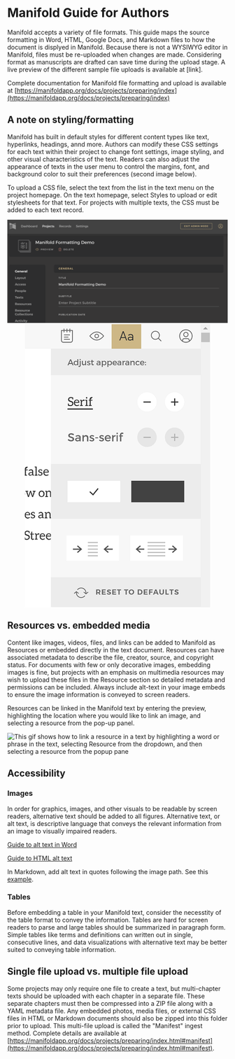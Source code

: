 # Manifold Guide for Authors
Manifold accepts a variety of file formats. This guide maps the source formatting in Word, HTML, Google Docs, and Markdown files to how the document is displyed in Manifold. Because there is not a WYSIWYG editor in Manifold, files must be re-uploaded when changes are made. Considering format as manuscripts are drafted can save time during the upload stage. A live preview of the different sample file uploads is available at [link].

Complete documentation for Manifold file formatting and upload is available at [https://manifoldapp.org/docs/projects/preparing/index](https://manifoldapp.org/docs/projects/preparing/index)

## A note on styling/formatting
Manifold has built in default styles for different content types like text, hyperlinks, headings, annd more. Authors can modify these CSS settings for each text within their project to change font settings, image styling, and other visual characteristics of the text. Readers can also adjust the appearance of texts in the user menu to control the margins, font, and background color to suit their preferences (second image below). 

To upload a CSS file, select the text from the list in the text menu on the project homepage. On the text homepage, select Styles to upload or edit stylesheets for that text. For projects with multiple texts, the CSS must be added to each text record.

<img src="img/stylesPS.gif" alt="This gif illustrates how to navigate to the styles page of a text record by selecting a text and then clicking Styles from the left-hand menu" max-width="430px" height="auto" />

<img src="img/readerSettings.png" alt="Manifold reader appearance settings" max-width="300px" height="auto" style="display:block; margin-left: auto; margin-right: auto;"/>

## Resources vs. embedded media
Content like images, videos, files, and links can be added to Manifold as Resources or embedded directly in the text document. Resources can have associated metadata to describe the file, creator, source, and copyright status. For documents with few or only decorative images, embedding images is fine, but projects with an emphasis on multimedia resources may wish to upload these files in the Resource section so detailed metadata and permissions can be included. Always include alt-text in your image embeds to ensure the image information is conveyed to screen readers.

Resources can be linked in the Manifold text by entering the preview, highlighting the location where you would like to link an image, and selecting a resource from the pop-up panel.

<img src="img/resources.gif" alt="This gif shows how to link a resource in a text by highlighting a word or phrase in the text, selecting Resource from the dropdown, and then selecting a resource from the popup pane" max-width="430px" height="auto" />

## Accessibility

### Images
In order for graphics, images, and other visuals to be readable by screen readers, alternative text should be added to all figures. Alternative text, or alt text, is descriptive language that conveys the relevant information from an image to visually impaired readers.

[Guide to alt text in Word](https://support.microsoft.com/en-us/office/add-alternative-text-to-a-shape-picture-chart-smartart-graphic-or-other-object-44989b2a-903c-4d9a-b742-6a75b451c669)

[Guide to HTML alt text](https://moz.com/learn/seo/alt-text)

In Markdown, add alt text in quotes following the image path. See this [example](https://www.markdownguide.org/basic-syntax/#images-1).

### Tables
Before embedding a table in your Manifold text, consider the necesstity of the table format to convey the information. Tables are hard for screen readers to parse and large tables should be summarized in paragraph form. Simple tables like terms and definitions can written out in single, consecutive lines, and data visualizations with alternative text may be better suited to conveying table information. 

## Single file upload vs. multiple file upload
Some projects may only require one file to create a text, but multi-chapter texts should be uploaded with each chapter in a separate file. These separate chapters must then be compressed into a ZIP file along with a YAML metadata file. Any embedded photos, media files, or external CSS files in HTML or Markdown documents should also be zipped into this folder prior to upload. This multi-file upload is called the "Manifest" ingest method. Complete details are available at [https://manifoldapp.org/docs/projects/preparing/index.html#manifest](https://manifoldapp.org/docs/projects/preparing/index.html#manifest).

